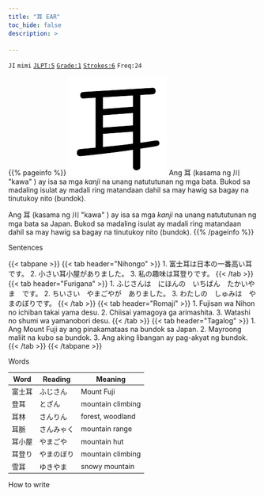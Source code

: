 ```yaml
---
title: "耳 EAR"
toc_hide: false
description: >

---
```

`JI` `mimi` [`JLPT:5`](../../jlpt/5/) [`Grade:1`](../../grade/1/) [`Strokes:6`](../../strokes/#6-strokes) `Freq:24`

{{% pageinfo %}}
 <img src="耳.png" class="grade1" alt="耳"> Ang 耳 (kasama ng 川 "kawa" ) ay isa sa mga *kanji* na unang natututunan ng mga bata. Bukod sa madaling isulat ay madali ring matandaan dahil sa may hawig sa bagay na tinutukoy nito (bundok).

 Ang 耳 (kasama ng 川 "kawa" ) ay isa sa mga *kanji* na unang natututunan ng mga bata sa Japan. Bukod sa madaling isulat ay madali ring matandaan dahil sa may hawig sa bagay na tinutukoy nito (bundok).
{{% /pageinfo %}}

<span class="kanjih">Sentences</span>

{{< tabpane >}}
  {{< tab header="Nihongo" >}}
    1. 富士耳は日本の一番高い耳です。
    2. 小さい耳小屋がありました。
    3. 私の趣味は耳登りです。
  {{< /tab >}}
  {{< tab header="Furigana" >}}
    1. ふじさんは　にほんの　いちばん　たかいやま　です。
    2. ちいさい　やまごやが　ありました。
    3. わたしの　しゅみは　やまのぼりです。
  {{< /tab >}}
    {{< tab header="Romaji" >}}
    1. Fujisan wa Nihon no ichiban takai yama desu.
    2. Chiisai yamagoya ga arimashita.
    3. Watashi no shumi wa yamanobori desu.
  {{< /tab >}}
  {{< tab header="Tagalog" >}}
    1. Ang Mount Fuji ay ang pinakamataas na bundok sa Japan.
    2. Mayroong maliit na kubo sa bundok.
    3. Ang aking libangan ay pag-akyat ng bundok.
  {{< /tab >}}
{{< /tabpane >}}

<span class="kanjih">Words</span>

|Word|Reading|Meaning|
|--------|---------|---------|
|富士耳|ふじさん|Mount Fuji|
|登耳|とざん|mountain climbing|
|耳林|さんりん|forest, woodland|
|耳脈|さんみゃく|mountain range|
|耳小屋|やまごや|mountain hut|
|耳登り|やまのぼり|mountain climbing|
|雪耳|ゆきやま|snowy mountain|

<span class="kanjih">How to write</span>

<div id="myvideo"></div>

<script async src="https://www.youtube.com/iframe_api"></script>
<script>
var player;
var videoId='BqIEOf81jBk';
var startSeconds = 342;  // set your own video start time when loop play
var endSeconds = 349;   // set your own video end time when loop play
var playerConfig = {
  height: '315',
  width: '560',
  videoId: videoId,
  playerVars: {

    autoplay: 0,            // Auto-play the video on load
    controls: 1,            // Show pause/play buttons in player
    showinfo: 0,            // Hide the video title
    modestbranding: 1,      // Hide the Youtube Logo
    fs: 1,                  // Hide the full screen button
    cc_load_policy: 0,      // Hide closed captions
    iv_load_policy: 3,      // Hide the Video Annotations
    start: startSeconds,
    end: endSeconds,
    autohide: 0, // Hide video controls when playing
  },
  events: {
       'onStateChange': onStateChange,       // reference to Iframe API
        onReady: function(e) {              // mute the video when loaded
        e.target.mute();             
      }
    }
};
//excute the video in div
function onYouTubePlayerAPIReady() {

  player = new YT.Player('myvideo', playerConfig);

}
//repload the video when onStateChange=YT.PlayerState.ENDED)
function onStateChange(state) {
  if (state.data === YT.PlayerState.ENDED) {
    player.loadVideoById({
      videoId: videoId,
      startSeconds: startSeconds,
      endSeconds: endSeconds

    });
  }
}

</script>